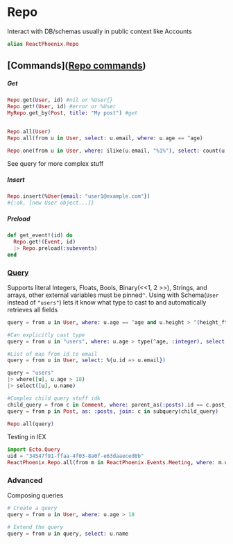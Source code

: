 # Repo

Interact with DB/schemas usually in public context like Accounts

```elixir
alias ReactPhoenix.Repo
```

## [Commands]([Repo commands](https://hexdocs.pm/ecto/Ecto.Repo.html))

##### Get

```elixir
Repo.get(User, id) #nil or %User{}
Repo.get!(User, id) #error or %User
MyRepo.get_by(Post, title: "My post") #get


Repo.all(User)
Repo.all(from u in User, select: u.email, where: u.age == ^age)

Repo.one(from u in User, where: ilike(u.email, "%1%"), select: count(u.id))  # # of users with 1 in their email
```

See query for more complex stuff

##### Insert

```elixir
Repo.insert(%User{email: "user1@example.com"}) 
#{:ok, [new User object...]}
```

##### Preload

```elixir
def get_event!(id) do
  Repo.get!(Event, id)
  |> Repo.preload(:subevents)
end
```

### [Query](https://hexdocs.pm/ecto/Ecto.Query.html#content)

Supports literal Integers, Floats, Bools, Binary(<<1, 2 >>), Strings, and arrays, other external variables must be pinned`^`. Using with Schema(`User` instead of `"users"`) lets it know what type to cast to and automatically retrieves all fields

```elixir
query = from u in User, where: u.age == ^age and u.height > ^(height_ft * 3.28)

#Can explicitly cast type
query = from u in "users", where: u.age > type(^age, :integer), select: u.name

#List of map from id to email
query = from u in User, select: %{u.id => u.email}) 

query = "users"
|> where([u], u.age > 18)
|> select([u], u.name)

#Complex child query stuff idk
child_query = from c in Comment, where: parent_as(:posts).id == c.post_id
query = from p in Post, as: :posts, join: c in subquery(child_query)

Repo.all(query)
```

Testing in IEX

```elixir
import Ecto.Query
uid = "34547f91-ffaa-4f03-8a0f-e63daaeced0b"
ReactPhoenix.Repo.all(from m in ReactPhoenix.Events.Meeting, where: m.user1_id == ^uid) # use pin to use external var
```

### Advanced

Composing queries

```elixir
# Create a query
query = from u in User, where: u.age > 18

# Extend the query
query = from u in query, select: u.name
```

